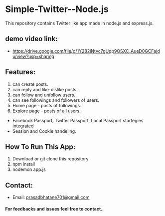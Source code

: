 # Simple-Twitter--Node.js
This repository contains Twitter like app made in node.js and express.js.

## demo video link:
- https://drive.google.com/file/d/1Y282iNtvc7gUqp9QSXC_AueD0GCFajdu/view?usp=sharing

## Features:
1. can create posts.
2. can reply and like-dislike posts.
3. can follow and unfollow users.
4. can see followings and followers of users.
5. Home page - posts of followings.
6. Explore page - posts of all users.
- Facebook Passport, Twitter Passport, Local Passport startegies integrated
- Session and Cookie handeling.

## How To Run This App:
1. Download or git clone this repository
2. npm install
3. nodemon app.js

## Contact:
- Email: prasadbhatane701@gmail.com

#### For feedbacks and issues feel free to contact..
